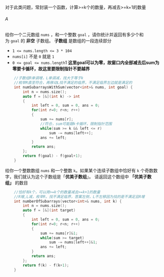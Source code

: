 对于此类问题，常封装一个函数，计算>=k个的数量，再减去>=k+1的数量

###### A
给你一个二元数组 `nums` ，和一个整数 `goal` ，请你统计并返回有多少个和为 `goal` 的 **非空** 子数组。
**子数组** 是数组的一段连续部分
- `1 <= nums.length <= 3 * 104`
- `nums[i]` 不是 `0` 就是 `1`
- `0 <= goal <= nums.length`1
**这里goal可以为零，故窗口内全部减去后sum为零要卡循环，故这里要限制指针不要越界**
```c++
    //子数组R单调增，L单调减，找大于等于k
    //枚举R直至符合，再移动L找不满足的临界，不满足临界左边就是满足的
    int numSubarraysWithSum(vector<int>& nums, int goal) {
        int n = nums.size();
        auto f = [&](int k) -> int
        {
            int left = 0, sum = 0, ans = 0;
            for(int r=0; r<n; r++)
            {
                sum += nums[r];
                //符合，sum可能跟k卡循环，限制指针范围
                while(sum >= k && left <= r)  
                    sum -= nums[left++];
                ans += left;
            }
            return ans;
        };
        return f(goal) - f(goal+1);
    }
```

给你一个整数数组 `nums` 和一个整数 `k`。如果某个连续子数组中恰好有 `k` 个奇数数字，我们就认为这个子数组是「**优美子数组**」。
请返回这个数组中 **「优美子数组」** 的数目
```c++
    //恰好有k个，可以用>=k个的数量减去>=k+1的数量
    //R增,L减，枚举R，找不满足临界，答案左侧，L不左移因为找的是不满足且R增
    int numberOfSubarrays(vector<int>& nums, int k) {
        int n = nums.size();
        auto f = [&](int target)
        {
            int left = 0, sum = 0, ans = 0;
            for(int r=0; r<n; r++)
            {
                sum += nums[r]&1;
                while(sum >= target)
                    sum -= nums[left++]&1;
                ans += left;
            }
            return ans;
        };
        return f(k) - f(k+1);
    }
```

